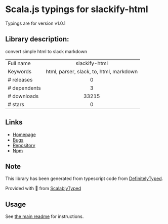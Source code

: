 
# Scala.js typings for slackify-html

Typings are for version v1.0.1

## Library description:
convert simple html to slack markdown

|                    |                 |
| ------------------ | :-------------: |
| Full name          | slackify-html |
| Keywords           | html, parser, slack, to, html, markdown |
| # releases         | 0 |
| # dependents       | 3 |
| # downloads        | 33215 |
| # stars            | 0 |

## Links
- [Homepage](https://github.com/mrq-cz/slackify-html)
- [Bugs](https://github.com/mrq-cz/slackify-html/issues)
- [Repository](https://github.com/mrq-cz/slackify-html)
- [Npm](https://www.npmjs.com/package/slackify-html)
    


## Note
This library has been generated from typescript code from [DefinitelyTyped](https://definitelytyped.org).

Provided with :purple_heart: from [ScalablyTyped](https://github.com/oyvindberg/ScalablyTyped)

## Usage
See [the main readme](../../readme.md) for instructions.


